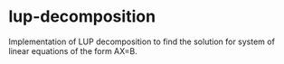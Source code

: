 # lup-decomposition
Implementation of LUP decomposition to find the solution for system of linear equations of the form AX=B.
